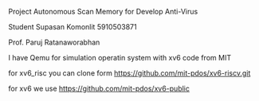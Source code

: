 Project Autonomous Scan Memory for Develop Anti-Virus

Student Supasan Komonlit 5910503871

Prof. Paruj Ratanaworabhan

I have Qemu for simulation operatin system with xv6 code from MIT

for xv6_risc you can clone form https://github.com/mit-pdos/xv6-riscv.git

for xv6 we use https://github.com/mit-pdos/xv6-public
